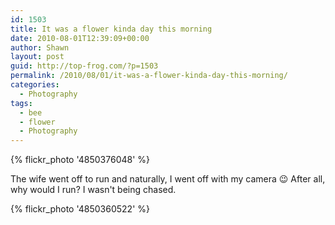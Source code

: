 ```yaml
---
id: 1503
title: It was a flower kinda day this morning
date: 2010-08-01T12:39:09+00:00
author: Shawn
layout: post
guid: http://top-frog.com/?p=1503
permalink: /2010/08/01/it-was-a-flower-kinda-day-this-morning/
categories:
  - Photography
tags:
  - bee
  - flower
  - Photography
---
```

{% flickr_photo '4850376048' %}

The wife went off to run and naturally, I went off with my camera 😉 After all, why would I run? I wasn't being chased.

{% flickr_photo '4850360522' %}
